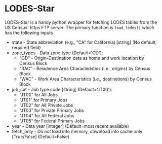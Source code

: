 # LODES-Star

LODES-Star is a handy python wrapper for fetching LODES tables from the US Census' https FTP server. The primary function is `load_lodes()` which has the following inputs

- state - State abbreviation (e.g., "CA" for California) [string] (No default, required field)
- zone_types - Data zone type (Default='OD'):
  - "OD" - Origin-Destination data as home and work location by Census Block
  - "RAC" - Residence Area Characteristics (i.e., origins) by Census Block
  - "WAC" - Work Area Characteristics (i.e., destinations) by Census Block
- job_cat - Job type code [string] (Default='JT00'):
  - "JT00" for All Jobs
  - "JT01" for Primary Jobs
  - "JT02" for All Private Jobs
  - "JT03" for Private Primary Jobs
  - "JT04" for All Federal Jobs
  - "JT05" for Federal Primary Jobs 
- year - Data year [integer] (Default=most recent available)
- fetch_only - Do not load into memory, download into cache only [True/False] (Default=False)
